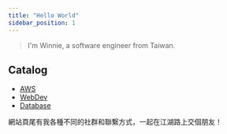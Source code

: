 ```yaml
---
title: "Hello World"
sidebar_position: 1
---
```


> I'm Winnie, a software engineer from Taiwan.

## Catalog

* [AWS](category/aws)
* [WebDev](category/webdev)
* [Database](category/database)

網站頁尾有我各種不同的社群和聯繫方式，一起在江湖路上交個朋友！